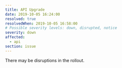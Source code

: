 ```yaml
---
title: API Upgrade
date: 2019-10-05 16:24:00
resolved: true
resolvedWhen: 2019-10-05 16:58:00
# Possible severity levels: down, disrupted, notice
severity: down
affected:
  - api
section: issue
---
```


There may be disruptions in the rollout.